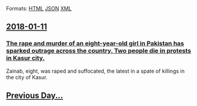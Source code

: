 
Formats: [HTML](2018/01/11/index.html)  [JSON](2018/01/11/index.json)  [XML](2018/01/11/index.xml)  

## [2018-01-11](/news/2018/01/11/index.md)

### [The rape and murder of an eight-year-old girl in Pakistan has sparked outrage across the country. Two people die in protests in Kasur city. ](/news/2018/01/11/the-rape-and-murder-of-an-eight-year-old-girl-in-pakistan-has-sparked-outrage-across-the-country-two-people-die-in-protests-in-kasur-city.md)
Zainab, eight, was raped and suffocated, the latest in a spate of killings in the city of Kasur.

## [Previous Day...](/news/2018/01/10/index.md)

